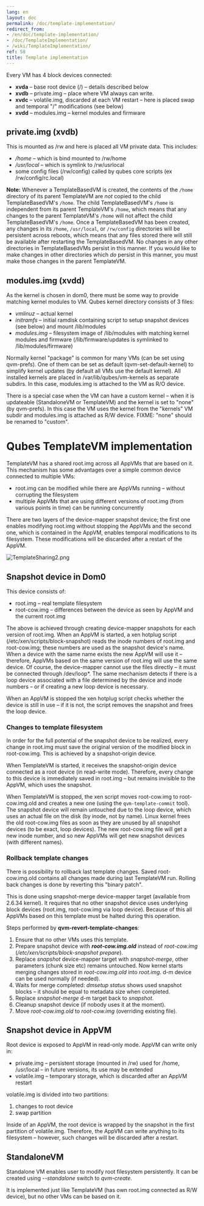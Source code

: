 ```yaml
---
lang: en
layout: doc
permalink: /doc/template-implementation/
redirect_from:
- /en/doc/template-implementation/
- /doc/TemplateImplementation/
- /wiki/TemplateImplementation/
ref: 58
title: Template implementation
---
```


Every VM has 4 block devices connected:

- **xvda** – base root device (/) – details described below
- **xvdb** – private.img – place where VM always can write.
- **xvdc** – volatile.img, discarded at each VM restart – here is placed swap and temporal "/" modifications (see below)
- **xvdd** – modules.img – kernel modules and firmware

## private.img (xvdb)

This is mounted as /rw and here is placed all VM private data. This includes:

- */home* – which is bind mounted to /rw/home
- */usr/local* – which is symlink to /rw/usrlocal
- some config files (/rw/config) called by qubes core scripts (ex /rw/config/rc.local)

**Note:** Whenever a TemplateBasedVM is created, the contents of the `/home` directory of its parent TemplateVM are *not* copied to the child TemplateBasedVM's `/home`. The child TemplateBasedVM's `/home` is independent from its parent TemplateVM's `/home`, which means that any changes to the parent TemplateVM's `/home` will not affect the child TemplateBasedVM's `/home`. Once a TemplateBasedVM has been created, any changes in its `/home`, `/usr/local`, or `/rw/config` directories will be persistent across reboots, which means that any files stored there will still be available after restarting the TemplateBasedVM. No changes in any other directories in TemplateBasedVMs persist in this manner. If you would like to make changes in other directories which *do* persist in this manner, you must make those changes in the parent TemplateVM.

## modules.img (xvdd)

As the kernel is chosen in dom0, there must be some way to provide matching kernel modules to VM. Qubes kernel directory consists of 3 files:

- *vmlinuz* – actual kernel
- *initramfs* – initial ramdisk containing script to setup snapshot devices (see below) and mount /lib/modules
- *modules.img* – filesystem image of /lib/modules with matching kernel modules and firmware (/lib/firmware/updates is symlinked to /lib/modules/firmware)

Normally kernel "package" is common for many VMs (can be set using qvm-prefs). One of them can be set as default (qvm-set-default-kernel) to simplify kernel updates (by default all VMs use the default kernel). All installed kernels are placed in /var/lib/qubes/vm-kernels as separate subdirs. In this case, modules.img is attached to the VM as R/O device.

There is a special case when the VM can have a custom kernel – when it is updateable (StandaloneVM or TemplateVM) and the kernel is set to "none" (by qvm-prefs). In this case the VM uses the kernel from the "kernels" VM subdir and modules.img is attached as R/W device. FIXME: "none" should be renamed to "custom".

# Qubes TemplateVM implementation

TemplateVM has a shared root.img across all AppVMs that are based on it. This mechanism has some advantages over a simple common device connected to multiple VMs:

- root.img can be modified while there are AppVMs running – without corrupting the filesystem
- multiple AppVMs that are using different versions of root.img (from various points in time) can be running concurrently

There are two layers of the device-mapper snapshot device; the first one enables modifying root.img without stopping the AppVMs and the second one, which is contained in the AppVM, enables temporal modifications to its filesystem. These modifications will be discarded after a restart of the AppVM.

![TemplateSharing2.png](/attachment/doc/TemplateSharing2.png)

## Snapshot device in Dom0

This device consists of:

- root.img – real template filesystem
- root-cow.img – differences between the device as seen by AppVM and the current root.img

The above is achieved through creating device-mapper snapshots for each version of root.img. When an AppVM is started, a xen hotplug script (/etc/xen/scripts/block-snapshot) reads the inode numbers of root.img and root-cow.img; these numbers are used as the snapshot device's name. When a device with the same name exists the new AppVM will use it – therefore, AppVMs based on the same version of root.img will use the same device. Of course, the device-mapper cannot use the files directly – it must be connected through /dev/loop\*. The same mechanism detects if there is a loop device associated with a file determined by the device and inode numbers – or if creating a new loop device is necessary.

When an AppVM is stopped the xen hotplug script checks whether the device is still in use – if it is not, the script removes the snapshot and frees the loop device.

### Changes to template filesystem

In order for the full potential of the snapshot device to be realized, every change in root.img must save the original version of the modified block in root-cow.img. This is achieved by a snapshot-origin device.

When TemplateVM is started, it receives the snapshot-origin device connected as a root device (in read-write mode). Therefore, every change to this device is immediately saved in root.img – but remains invisible to the AppVM, which uses the snapshot.

When TemplateVM is stopped, the xen script moves root-cow.img to root-cow.img.old and creates a new one (using the `qvm-template-commit` tool). The snapshot device will remain untouched due to the loop device, which uses an actual file on the disk (by inode, not by name). Linux kernel frees the old root-cow.img files as soon as they are unused by all snapshot devices (to be exact, loop devices). The new root-cow.img file will get a new inode number, and so new AppVMs will get new snapshot devices (with different names).

### Rollback template changes

There is possibility to rollback last template changes. Saved root-cow.img.old contains all changes made during last TemplateVM run. Rolling back changes is done by reverting this "binary patch".

This is done using snapshot-merge device-mapper target (available from 2.6.34 kernel). It requires that no other snapshot device uses underlying block devices (root.img, root-cow.img via loop device). Because of this all AppVMs based on this template must be halted during this operation.

Steps performed by **qvm-revert-template-changes**:

1. Ensure that no other VMs uses this template.
2. Prepare snapshot device with ***root-cow.img.old*** instead of *root-cow.img* (*/etc/xen/scripts/block-snapshot prepare*).
3. Replace *snapshot* device-mapper target with *snapshot-merge*, other parameters (chunk size etc) remains untouched. Now kernel starts merging changes stored in *root-cow.img.old* into *root.img*. d-m device can be used normally (if needed).
4. Waits for merge completed: *dmsetup status* shows used snapshot blocks – it should be equal to metadata size when completed.
5. Replace *snapshot-merge* d-m target back to *snapshot*.
6. Cleanup snapshot device (if nobody uses it at the moment).
7. Move *root-cow.img.old* to *root-cow.img* (overriding existing file).

## Snapshot device in AppVM

Root device is exposed to AppVM in read-only mode. AppVM can write only in:

- private.img – persistent storage (mounted in /rw) used for /home, /usr/local – in future versions, its use may be extended
- volatile.img – temporary storage, which is discarded after an AppVM restart

volatile.img is divided into two partitions:

1. changes to root device
2. swap partition

Inside of an AppVM, the root device is wrapped by the snapshot in the first partition of volatile.img. Therefore, the AppVM can write anything to its filesystem – however, such changes will be discarded after a restart.

## StandaloneVM

Standalone VM enables user to modify root filesystem persistently. It can be created using *--standalone* switch to *qvm-create*.

It is implemented just like TemplateVM (has own root.img connected as R/W device), but no other VMs can be based on it.
